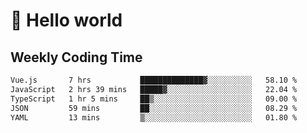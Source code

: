 # 🍻 Hello world

## Weekly Coding Time
<!--START_SECTION:waka-->

```txt
Vue.js       7 hrs           ██████████████▓░░░░░░░░░░   58.10 %
JavaScript   2 hrs 39 mins   █████▓░░░░░░░░░░░░░░░░░░░   22.04 %
TypeScript   1 hr 5 mins     ██▒░░░░░░░░░░░░░░░░░░░░░░   09.00 %
JSON         59 mins         ██░░░░░░░░░░░░░░░░░░░░░░░   08.29 %
YAML         13 mins         ▒░░░░░░░░░░░░░░░░░░░░░░░░   01.80 %
```

<!--END_SECTION:waka-->
